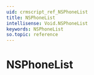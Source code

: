 ```yaml
---
uid: crmscript_ref_NSPhoneList
title: NSPhoneList
intellisense: Void.NSPhoneList
keywords: NSPhoneList
so.topic: reference
---
```


# NSPhoneList

